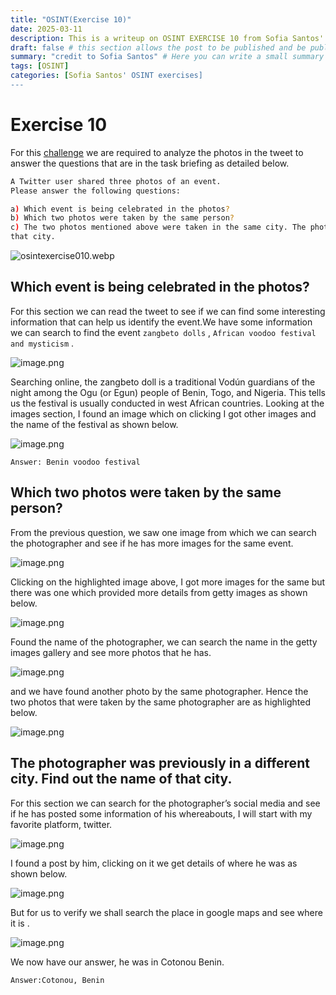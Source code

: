 ```yaml
---
title: "OSINT(Exercise 10)"
date: 2025-03-11
description: This is a writeup on OSINT EXERCISE 10 from Sofia Santos' OSINT analysis and exercises.
draft: false # this section allows the post to be published and be public, is it is set to true the post will not be published.
summary: "credit to Sofia Santos" # Here you can write a small summary of the post if needed
tags: [OSINT]
categories: [Sofia Santos' OSINT exercises]
---
```

# Exercise 10

For this [challenge](https://gralhix.com/list-of-osint-exercises/osint-exercise-010/) we are required to analyze the photos in the tweet to answer the questions that are in the task briefing as detailed below.

```bash
A Twitter user shared three photos of an event. 
Please answer the following questions:

a) Which event is being celebrated in the photos? 
b) Which two photos were taken by the same person?
c) The two photos mentioned above were taken in the same city. The photographer was previously in a different city. Find out the name of 
that city.
```

![osintexercise010.webp](osintexercise010.webp)

## Which event is being celebrated in the photos?

For this section we can read the tweet to see if we can find some interesting information that can help us identify the event.We have some information we can search to find the event `zangbeto dolls` , `African voodoo festival and mysticism` .

![image.png](image.png)

Searching online, the zangbeto doll is a traditional  Vodún guardians of the night among the Ogu (or Egun) people of Benin, Togo, and Nigeria. This tells us the festival is usually conducted in west African countries. Looking at the images section, I found an image which on clicking I got other images and the name of the festival as shown below.

![image.png](image%201.png)

`Answer: Benin voodoo festival`

## Which two photos were taken by the same person?

From the previous question, we saw one image from which we can search the photographer and see if he has more images for the same event.

![image.png](image%202.png)

Clicking on the highlighted image above, I got more images for the same but there was one which provided more details from getty images as shown below.

![image.png](image%203.png)

Found the name of the photographer, we can search the name in the getty images gallery and see more photos that he has.

![image.png](image%204.png)

and we have found another photo by the same photographer. Hence the two photos that were taken by the same photographer are as highlighted below.

![image.png](image%205.png)

## The photographer was previously in a different city. Find out the name of that city.

For this section we can search for the photographer’s social media and see if he has posted some information of his whereabouts, I will start with my favorite platform, twitter.

![image.png](image%206.png)

I found a post by him, clicking on it we get details of where he was as shown below.

![image.png](image%207.png)

But for us to verify we shall search the place in google maps and see where it is .

![image.png](image%208.png)

We now have our answer, he was in Cotonou Benin.

`Answer:Cotonou, Benin`